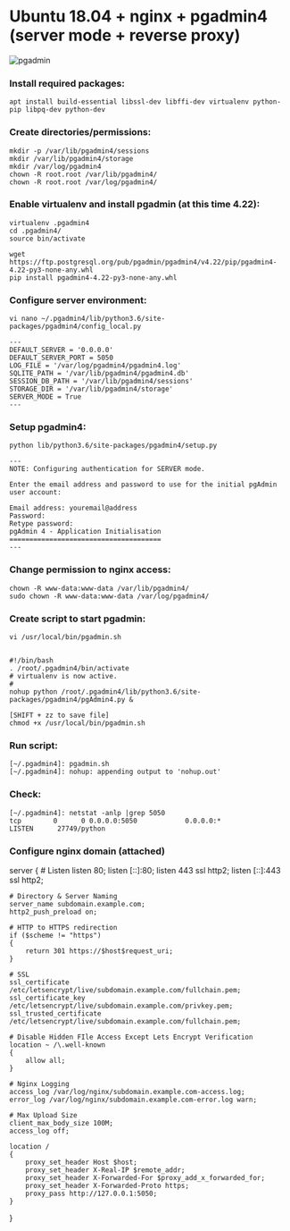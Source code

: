 
# Ubuntu 18.04 + nginx + pgadmin4 (server mode + reverse proxy)
![pgadmin](https://github.com/amanjuman/nginx-pgadmin/blob/master/pgadmin.png?raw=true)

### Install required packages:
```
apt install build-essential libssl-dev libffi-dev virtualenv python-pip libpq-dev python-dev
```

### Create directories/permissions:
```
mkdir -p /var/lib/pgadmin4/sessions
mkdir /var/lib/pgadmin4/storage
mkdir /var/log/pgadmin4
chown -R root.root /var/lib/pgadmin4/
chown -R root.root /var/log/pgadmin4/
```

### Enable virtualenv and install pgadmin (at this time 4.22):
```
virtualenv .pgadmin4
cd .pgadmin4/
source bin/activate

wget https://ftp.postgresql.org/pub/pgadmin/pgadmin4/v4.22/pip/pgadmin4-4.22-py3-none-any.whl
pip install pgadmin4-4.22-py3-none-any.whl
```

### Configure server environment:
```
vi nano ~/.pgadmin4/lib/python3.6/site-packages/pgadmin4/config_local.py

---
DEFAULT_SERVER = '0.0.0.0'
DEFAULT_SERVER_PORT = 5050
LOG_FILE = '/var/log/pgadmin4/pgadmin4.log'
SQLITE_PATH = '/var/lib/pgadmin4/pgadmin4.db'
SESSION_DB_PATH = '/var/lib/pgadmin4/sessions'
STORAGE_DIR = '/var/lib/pgadmin4/storage'
SERVER_MODE = True
---
```

### Setup pgadmin4:
```
python lib/python3.6/site-packages/pgadmin4/setup.py

---
NOTE: Configuring authentication for SERVER mode.

Enter the email address and password to use for the initial pgAdmin user account:

Email address: youremail@address
Password:
Retype password:
pgAdmin 4 - Application Initialisation
======================================
---
```

### Change permission to nginx access:
```
chown -R www-data:www-data /var/lib/pgadmin4/
sudo chown -R www-data:www-data /var/log/pgadmin4/
```

### Create script to start pgadmin:
```
vi /usr/local/bin/pgadmin.sh


#!/bin/bash
. /root/.pgadmin4/bin/activate
# virtualenv is now active.
#
nohup python /root/.pgadmin4/lib/python3.6/site-packages/pgadmin4/pgAdmin4.py &

[SHIFT + zz to save file]
chmod +x /usr/local/bin/pgadmin.sh
```

### Run script:
```
[~/.pgadmin4]: pgadmin.sh
[~/.pgadmin4]: nohup: appending output to 'nohup.out'
```

### Check:
```
[~/.pgadmin4]: netstat -anlp |grep 5050
tcp        0      0 0.0.0.0:5050            0.0.0.0:*               LISTEN      27749/python
```

### Configure nginx domain (attached)

server
{
	# Listen
	listen 80;
	listen [::]:80;
	listen 443 ssl http2;
	listen [::]:443 ssl http2;
	
	# Directory & Server Naming
	server_name subdomain.example.com;
	http2_push_preload on;
	
	# HTTP to HTTPS redirection
	if ($scheme != "https")
	{
		return 301 https://$host$request_uri;
	}

	# SSL
	ssl_certificate /etc/letsencrypt/live/subdomain.example.com/fullchain.pem;
	ssl_certificate_key /etc/letsencrypt/live/subdomain.example.com/privkey.pem;
	ssl_trusted_certificate /etc/letsencrypt/live/subdomain.example.com/fullchain.pem;
	
	# Disable Hidden FIle Access Except Lets Encrypt Verification
	location ~ /\.well-known 
	{ 
		allow all;
	}

	# Nginx Logging
	access_log /var/log/nginx/subdomain.example.com-access.log;
	error_log /var/log/nginx/subdomain.example.com-error.log warn;

	# Max Upload Size
	client_max_body_size 100M;
	access_log off;

	location / 
	{
		proxy_set_header Host $host;
		proxy_set_header X-Real-IP $remote_addr;
		proxy_set_header X-Forwarded-For $proxy_add_x_forwarded_for;
		proxy_set_header X-Forwarded-Proto https;
		proxy_pass http://127.0.0.1:5050;
	}
}
